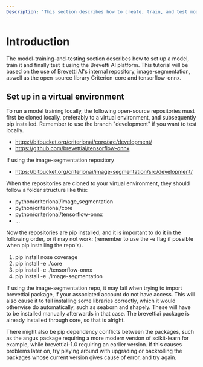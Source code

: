```yaml
---
Description: 'This section describes how to create, train, and test models in the Platform.'
---
```


# Introduction
The model-training-and-testing section describes how to set up a model, train it and finally test it using the Brevetti AI platform.
This tutorial will be based on the use of Brevetti AI's internal repository, image-segmentation, aswell as the open-source library Criterion-core and tensorflow-onnx.

## Set up in a virtual environment
To run a model training locally, the following open-source repositories must first be cloned locally, preferably to a virtual environment, and subsequently pip installed. Remember to use the branch "development" if you want to test locally.

* https://bitbucket.org/criterionai/core/src/development/
* https://github.com/brevettiai/tensorflow-onnx

If using the image-segmentation repository
* https://bitbucket.org/criterionai/image-segmentation/src/development/

When the repositories are cloned to your virtual environment, they should follow a folder structure like this:
- python/criterionai/image_segmentation
- python/criterionai/core
- python/criterionai/tensorflow-onnx
- ...

Now the repositories are pip installed, and it is important to do it in the following order, or it may not work:
(remember to use the -e flag if possible when pip installing the repo's).
1. pip install nose coverage
2. pip install -e ./core
3. pip install -e ./tensorflow-onnx
4. pip install -e ./image-segmentation

If using the image-segmentation repo, it may fail when trying to import brevettiai package, if your associated account do not have access. This will also cause it to fail installing some libraries correctly, which it would otherwise do automatically, such as seaborn and shapely. These will have to be installed manually afterwards in that case. The brevettiai package is already installed through core, so that is alright.

There might also be pip dependency conflicts between the packages, such as the angus package requiring a more modern version of scikit-learn for example, while brevettiai-1.0 requiring an earlier version. If this causes problems later on, try playing around with upgrading or backrolling the packages whose current version gives cause of error, and try again.
